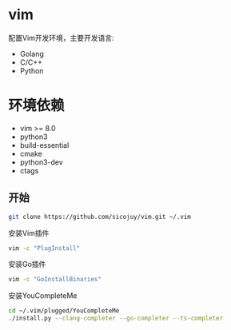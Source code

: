 # vim

配置Vim开发环境，主要开发语言:

* Golang
* C/C++
* Python

# 环境依赖

* vim >= 8.0
* python3
* build-essential
* cmake
* python3-dev
* ctags

## 开始

```bash
git clone https://github.com/sicojuy/vim.git ~/.vim
```

安装Vim插件
```bash
vim -c "PlugInstall"
```

安装Go插件
```bash
vim -c "GoInstallBinaries"
```

安装YouCompleteMe
```bash
cd ~/.vim/plugged/YouCompleteMe
./install.py --clang-completer --go-completer --ts-completer
```
